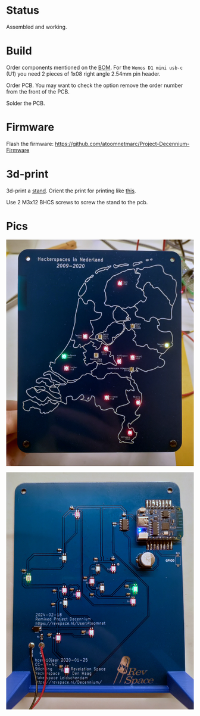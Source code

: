 # Status

Assembled and working.

# Build

Order components mentioned on the [BOM](Kicad/bom/ibom.html). For the `Wemos D1 mini usb-c` (U1) you need 2 pieces of 1x08 right angle 2.54mm pin header.

Order PCB. You may want to check the option remove the order number from the front of the PCB.

Solder the PCB.

# Firmware

Flash the firmware: https://github.com/atoomnetmarc/Project-Decennium-Firmware

# 3d-print

3d-print a [stand](3d-print/Project-Decennium%20PCB%20stand.stl). Orient the print for printing like [this](3d-print/Project-Decennium%20PCB%20stand%20-%20print%20orientation%20example.png).

Use 2 M3x12 BHCS screws to screw the stand to the pcb.

# Pics

![Front of PCB](Project-Decennium-Front.jpg)

![Back of PCB](Project-Decennium-Back.jpg)